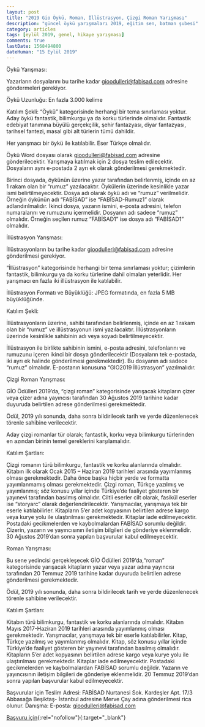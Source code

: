 ```yaml
---
layout: post
title: "2019 Gio Öykü, Roman, İllüstrasyon, Çizgi Roman Yarışması"
description: "güncel öykü yarışmaları 2019, eğitim sen, batman şubesi"
category: articles
tags: [eylül 2019, genel, hikaye yarışması]
comments: true
lastDate: 1568494800
dateHuman: "15 Eylül 2019"
---
```


Öykü Yarışması:


Yazarların dosyalarını bu tarihe kadar gioodulleri@fabisad.com adresine göndermeleri gerekiyor.

Öykü Uzunluğu: En fazla 3.000 kelime

Katılım Şekli: “Öykü” kategorisinde herhangi bir tema sınırlaması yoktur. Aday öykü fantastik, bilimkurgu ya da korku türlerinde olmalıdır. Fantastik edebiyat tanımına büyülü gerçekçilik, şehir fantazyası, diyar fantazyası, tarihsel fantezi, masal gibi alt türlerin tümü dahildir.

Her yarışmacı bir öykü ile katılabilir. Eser Türkçe olmalıdır.

Öykü Word dosyası olarak gioodulleri@fabisad.com adresine gönderilecektir. Yarışmaya katılmak için 2 dosya teslim edilecektir. Dosyaların aynı e-postada 2 ayrı ek olarak gönderilmesi gerekmektedir.

Birinci dosyada, öykünün üzerine yazar tarafından belirlenmiş, içinde en az 1 rakam olan bir “rumuz” yazılacaktır. Öykülerin üzerinde kesinlikle yazar ismi belirtilmeyecektir. Dosya adı olarak öykü adı ve “rumuz” verilmelidir. Örneğin öykünün adı “FABİSAD” ise “FABİSAD-Rumuz1” olarak adlandırılmalıdır.
İkinci dosya, yazarın ismini, e-posta adresini, telefon numaralarını ve rumuzunu içermelidir. Dosyanın adı sadece “rumuz” olmalıdır. Örneğin seçilen rumuz “FABİSAD1” ise dosya adı “FABİSAD1” olmalıdır.


İllüstrasyon Yarışması:


İllüstrasyonların bu tarihe kadar gioodulleri@fabisad.com adresine gönderilmesi gerekiyor.

“İllüstrasyon” kategorisinde herhangi bir tema sınırlaması yoktur; çizimlerin fantastik, bilimkurgu ya da korku türlerine dahil olmaları yeterlidir. Her yarışmacı en fazla iki illüstrasyon ile katılabilir.

İllüstrasyon Formatı ve Büyüklüğü: JPEG formatında, en fazla 5 MB büyüklüğünde.

Katılım Şekli:

İllüstrasyonların üzerine, sahibi tarafından belirlenmiş, içinde en az 1 rakam olan bir “rumuz” ve illüstrasyonun ismi yazılacaktır. İllüstrasyonların üzerinde kesinlikle sahibinin adı veya soyadı belirtilmeyecektir.

İllüstrasyon ile birlikte sahibinin ismini, e-posta adresini, telefonlarını ve rumuzunu içeren ikinci bir dosya gönderilecektir (Dosyaların tek e-postada, iki ayrı ek halinde gönderilmesi gerekmektedir). Bu dosyanın adı sadece “rumuz” olmalıdır. E-postanın konusuna “GIO2019 İllüstrasyon” yazılmalıdır.


Çizgi Roman Yarışması: 


GİO Ödülleri 2019’da, “çizgi roman” kategorisinde yarışacak kitapların çizer veya çizer adına yayıncısı tarafından 30 Ağustos 2019 tarihine kadar duyuruda belirtilen adrese gönderilmesi gerekmektedir.

Ödül, 2019 yılı sonunda, daha sonra bildirilecek tarih ve yerde düzenlenecek törenle sahibine verilecektir.

Aday çizgi romanlar tür olarak; fantastik, korku veya bilimkurgu türlerinden en azından birinin temel gereklerini karşılamalıdır.

Katılım Şartları:

Çizgi romanın türü bilimkurgu, fantastik ve korku alanlarında olmalıdır.
Kitabın ilk olarak Ocak 2015 – Haziran 2019 tarihleri arasında yayımlanmış olması gerekmektedir.
Daha önce başka hiçbir yerde ve formatta yayımlanmamış olması gerekmektedir.
Çizgi roman, Türkçe yazılmış ve yayımlanmış; söz konusu yıllar içinde Türkiye’de faaliyet gösteren bir yayınevi tarafından basılmış olmalıdır.
Ciltli eserler cilt olarak, fasikül eserler ise “storyarc” olarak değerlendirilecektir.
Yarışmacılar, yarışmaya tek bir eserle katılabilirler.
Kitapların 5’er adet kopyasının belirtilen adrese kargo veya kurye yolu ile ulaştırılması gerekmektedir. Kitaplar iade edilmeyecektir.
Postadaki gecikmelerden ve kaybolmalardan FABİSAD sorumlu değildir.
Çizerin, yazarın ve yayıncısının iletişim bilgileri de gönderiye eklenmelidir.
30 Ağustos 2019’dan sonra yapılan başvurular kabul edilmeyecektir.


Roman Yarışması:


Bu sene yedincisi gerçekleşecek GİO Ödülleri 2019’da,“roman” kategorisinde yarışacak kitapların yazar veya yazar adına yayıncısı tarafından 20 Temmuz 2019 tarihine kadar duyuruda belirtilen adrese gönderilmesi gerekmektedir.

Ödül, 2019 yılı sonunda, daha sonra bildirilecek tarih ve yerde düzenlenecek törenle sahibine verilecektir.

Katılım Şartları: 

Kitabın türü bilimkurgu, fantastik ve korku alanlarında olmalıdır.
Kitabın Mayıs 2017-Haziran 2019 tarihleri arasında yayımlanmış olması gerekmektedir.
Yarışmacılar, yarışmaya tek bir eserle katılabilirler.
Kitap, Türkçe yazılmış ve yayımlanmış olmalıdır.
Kitap, söz konusu yıllar içinde Türkiye’de faaliyet gösteren bir yayınevi tarafından basılmış olmalıdır.
Kitapların 5’er adet kopyasının belirtilen adrese kargo veya kurye yolu ile ulaştırılması gerekmektedir. Kitaplar iade edilmeyecektir.
Postadaki gecikmelerden ve kaybolmalardan FABİSAD sorumlu değildir.
Yazarın ve yayıncısının iletişim bilgileri de gönderiye eklenmelidir.
20 Temmuz 2019’dan sonra yapılan başvurular kabul edilmeyecektir.

Başvurular için Teslim Adresi:
FABİSAD Nurtanesi Sok. Kardeşler Apt. 17/3 Abbasağa Beşiktaş- İstanbul adresine Merve Çay adına gönderilmesi rica olunur.
Danışma: E-posta: gioodulleri@fabisad.com


[Başvuru için](http://www.fabisad.com/haber/2019-gio-basvuru-sartlari/?utm_source=edebiyatyarismalari.com&utm_medium=affiliate&utm_campaign=cpc){:rel="nofollow"}{:target="_blank"}
